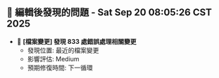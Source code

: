 ## 🚨 編輯後發現的問題 - Sat Sep 20 08:05:26 CST 2025

- 🔄 **[檔案變更] 發現      833 處錯誤處理相關變更**
  - 發現位置: 最近的檔案變更
  - 影響評估: Medium
  - 預期修復時間: 下一循環

